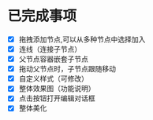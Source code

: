 # 已完成事项

- [x] 拖拽添加节点,可以从多种节点中选择加入
- [x] 连线（连接子节点）
- [x] 父节点容器嵌套子节点
- [x] 拖动父节点时，子节点跟随移动
- [x] 自定义样式（可修改）
- [x] 整体效果图（功能说明）
- [x] 点击按钮打开编辑对话框
- [x] 整体美化